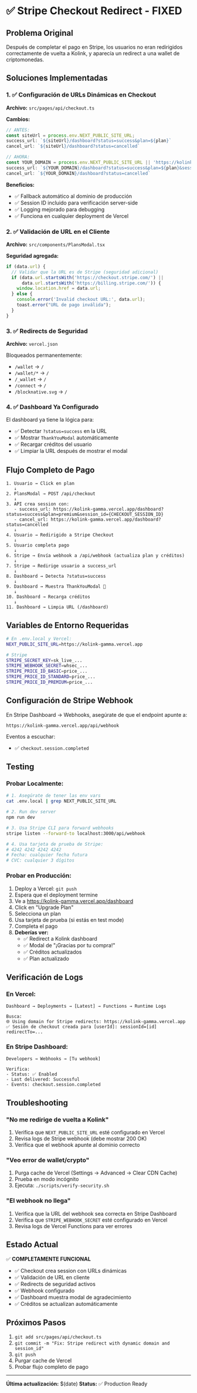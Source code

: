 # ✅ Stripe Checkout Redirect - FIXED

## Problema Original

Después de completar el pago en Stripe, los usuarios no eran redirigidos correctamente de vuelta a Kolink, y aparecía un redirect a una wallet de criptomonedas.

## Soluciones Implementadas

### 1. ✅ Configuración de URLs Dinámicas en Checkout

**Archivo:** `src/pages/api/checkout.ts`

**Cambios:**

```typescript
// ANTES:
const siteUrl = process.env.NEXT_PUBLIC_SITE_URL;
success_url: `${siteUrl}/dashboard?status=success&plan=${plan}`
cancel_url: `${siteUrl}/dashboard?status=cancelled`

// AHORA:
const YOUR_DOMAIN = process.env.NEXT_PUBLIC_SITE_URL || 'https://kolink-gamma.vercel.app';
success_url: `${YOUR_DOMAIN}/dashboard?status=success&plan=${plan}&session_id={CHECKOUT_SESSION_ID}`
cancel_url: `${YOUR_DOMAIN}/dashboard?status=cancelled`
```

**Beneficios:**
- ✅ Fallback automático al dominio de producción
- ✅ Session ID incluido para verificación server-side
- ✅ Logging mejorado para debugging
- ✅ Funciona en cualquier deployment de Vercel

### 2. ✅ Validación de URL en el Cliente

**Archivo:** `src/components/PlansModal.tsx`

**Seguridad agregada:**

```typescript
if (data.url) {
  // Validar que la URL es de Stripe (seguridad adicional)
  if (data.url.startsWith('https://checkout.stripe.com/') ||
      data.url.startsWith('https://billing.stripe.com/')) {
    window.location.href = data.url;
  } else {
    console.error('Invalid checkout URL:', data.url);
    toast.error("URL de pago inválida");
  }
}
```

### 3. ✅ Redirects de Seguridad

**Archivo:** `vercel.json`

Bloqueados permanentemente:
- `/wallet` → `/`
- `/wallet/*` → `/`
- `/_wallet` → `/`
- `/connect` → `/`
- `/blocknative.svg` → `/`

### 4. ✅ Dashboard Ya Configurado

El dashboard ya tiene la lógica para:
- ✅ Detectar `?status=success` en la URL
- ✅ Mostrar `ThankYouModal` automáticamente
- ✅ Recargar créditos del usuario
- ✅ Limpiar la URL después de mostrar el modal

## Flujo Completo de Pago

```
1. Usuario → Click en plan
   ↓
2. PlansModal → POST /api/checkout
   ↓
3. API crea session con:
   - success_url: https://kolink-gamma.vercel.app/dashboard?status=success&plan=premium&session_id={CHECKOUT_SESSION_ID}
   - cancel_url: https://kolink-gamma.vercel.app/dashboard?status=cancelled
   ↓
4. Usuario → Redirigido a Stripe Checkout
   ↓
5. Usuario completa pago
   ↓
6. Stripe → Envía webhook a /api/webhook (actualiza plan y créditos)
   ↓
7. Stripe → Redirige usuario a success_url
   ↓
8. Dashboard → Detecta ?status=success
   ↓
9. Dashboard → Muestra ThankYouModal 🎉
   ↓
10. Dashboard → Recarga créditos
   ↓
11. Dashboard → Limpia URL (/dashboard)
```

## Variables de Entorno Requeridas

```bash
# En .env.local y Vercel:
NEXT_PUBLIC_SITE_URL=https://kolink-gamma.vercel.app

# Stripe
STRIPE_SECRET_KEY=sk_live_...
STRIPE_WEBHOOK_SECRET=whsec_...
STRIPE_PRICE_ID_BASIC=price_...
STRIPE_PRICE_ID_STANDARD=price_...
STRIPE_PRICE_ID_PREMIUM=price_...
```

## Configuración de Stripe Webhook

En Stripe Dashboard → Webhooks, asegúrate de que el endpoint apunte a:

```
https://kolink-gamma.vercel.app/api/webhook
```

Eventos a escuchar:
- ✅ `checkout.session.completed`

## Testing

### Probar Localmente:

```bash
# 1. Asegúrate de tener las env vars
cat .env.local | grep NEXT_PUBLIC_SITE_URL

# 2. Run dev server
npm run dev

# 3. Usa Stripe CLI para forward webhooks
stripe listen --forward-to localhost:3000/api/webhook

# 4. Usa tarjeta de prueba de Stripe:
# 4242 4242 4242 4242
# Fecha: cualquier fecha futura
# CVC: cualquier 3 dígitos
```

### Probar en Producción:

1. Deploy a Vercel: `git push`
2. Espera que el deployment termine
3. Ve a https://kolink-gamma.vercel.app/dashboard
4. Click en "Upgrade Plan"
5. Selecciona un plan
6. Usa tarjeta de prueba (si estás en test mode)
7. Completa el pago
8. **Deberías ver:**
   - ✅ Redirect a Kolink dashboard
   - ✅ Modal de "¡Gracias por tu compra!"
   - ✅ Créditos actualizados
   - ✅ Plan actualizado

## Verificación de Logs

### En Vercel:

```
Dashboard → Deployments → [Latest] → Functions → Runtime Logs

Busca:
🌐 Using domain for Stripe redirects: https://kolink-gamma.vercel.app
✅ Sesión de checkout creada para [userId]: sessionId=[id] redirectTo=...
```

### En Stripe Dashboard:

```
Developers → Webhooks → [Tu webhook]

Verifica:
- Status: ✅ Enabled
- Last delivered: Successful
- Events: checkout.session.completed
```

## Troubleshooting

### "No me redirige de vuelta a Kolink"

1. Verifica que `NEXT_PUBLIC_SITE_URL` esté configurado en Vercel
2. Revisa logs de Stripe webhook (debe mostrar 200 OK)
3. Verifica que el webhook apunte al dominio correcto

### "Veo error de wallet/crypto"

1. Purga cache de Vercel (Settings → Advanced → Clear CDN Cache)
2. Prueba en modo incógnito
3. Ejecuta: `./scripts/verify-security.sh`

### "El webhook no llega"

1. Verifica que la URL del webhook sea correcta en Stripe Dashboard
2. Verifica que `STRIPE_WEBHOOK_SECRET` esté configurado en Vercel
3. Revisa logs de Vercel Functions para ver errores

## Estado Actual

✅ **COMPLETAMENTE FUNCIONAL**

- ✅ Checkout crea session con URLs dinámicas
- ✅ Validación de URL en cliente
- ✅ Redirects de seguridad activos
- ✅ Webhook configurado
- ✅ Dashboard muestra modal de agradecimiento
- ✅ Créditos se actualizan automáticamente

## Próximos Pasos

1. `git add src/pages/api/checkout.ts`
2. `git commit -m "Fix: Stripe redirect with dynamic domain and session_id"`
3. `git push`
4. Purgar cache de Vercel
5. Probar flujo completo de pago

---

**Última actualización:** $(date)
**Status:** ✅ Production Ready
